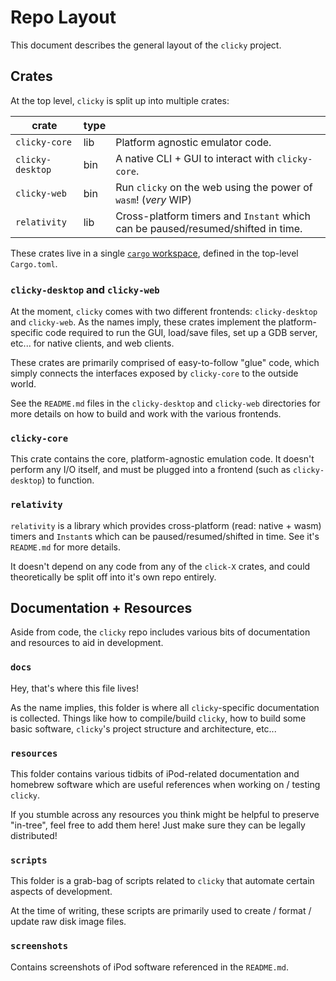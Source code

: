 # Repo Layout

This document describes the general layout of the `clicky` project.

## Crates

At the top level, `clicky` is split up into multiple crates:

| crate            | type |                                                                                  |
| ---------------- | ---- | -------------------------------------------------------------------------------- |
| `clicky-core`    | lib  | Platform agnostic emulator code.                                                 |
| `clicky-desktop` | bin  | A native CLI + GUI to interact with `clicky-core`.                               |
| `clicky-web`     | bin  | Run `clicky` on the web using the power of `wasm`! (_very_ WIP)                  |
| `relativity`     | lib  | Cross-platform timers and `Instant` which can be paused/resumed/shifted in time. |

These crates live in a single [`cargo` workspace](https://doc.rust-lang.org/book/ch14-03-cargo-workspaces.html), defined in the top-level `Cargo.toml`.

### `clicky-desktop` and `clicky-web`

At the moment, `clicky` comes with two different frontends: `clicky-desktop` and `clicky-web`. As the names imply, these crates implement the platform-specific code required to run the GUI, load/save files, set up a GDB server, etc... for native clients, and web clients.

These crates are primarily comprised of easy-to-follow "glue" code, which simply connects the interfaces exposed by `clicky-core` to the outside world.

See the `README.md` files in the `clicky-desktop` and `clicky-web` directories for more details on how to build and work with the various frontends.

### `clicky-core`

This crate contains the core, platform-agnostic emulation code. It doesn't perform any I/O itself, and must be plugged into a frontend (such as `clicky-desktop`) to function.

### `relativity`

`relativity` is a library which provides cross-platform (read: native + wasm) timers and `Instant`s which can be paused/resumed/shifted in time. See it's `README.md` for more details.

It doesn't depend on any code from any of the `click-X` crates, and could theoretically be split off into it's own repo entirely.

## Documentation + Resources

Aside from code, the `clicky` repo includes various bits of documentation and resources to aid in development.

### `docs`

Hey, that's where this file lives!

As the name implies, this folder is where all `clicky`-specific documentation is collected. Things like how to compile/build `clicky`, how to build some basic software, `clicky`'s project structure and architecture, etc...

### `resources`

This folder contains various tidbits of iPod-related documentation and homebrew software which are useful references when working on / testing `clicky`.

If you stumble across any resources you think might be helpful to preserve "in-tree", feel free to add them here! Just make sure they can be legally distributed!

### `scripts`

This folder is a grab-bag of scripts related to `clicky` that automate certain aspects of development.

At the time of writing, these scripts are primarily used to create / format / update raw disk image files.

### `screenshots`

Contains screenshots of iPod software referenced in the `README.md`.
